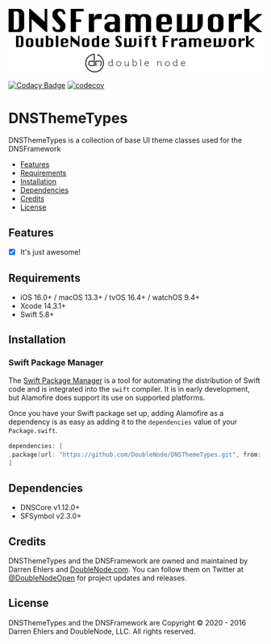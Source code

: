 ![DoubleNode Swift Framework](https://github.com/DoubleNode/DNSThemeTypes/raw/master/DNSFrameworkLogo.png)

[![Codacy Badge](https://api.codacy.com/project/badge/Grade/6f473642e4404426b55fda500602e662)](https://www.codacy.com?utm_source=github.com&amp;utm_medium=referral&amp;utm_content=DoubleNode/DNSThemeTypes&amp;utm_campaign=Badge_Grade)
[![codecov](https://codecov.io/gh/DoubleNode/DNSThemeTypes/branch/master/graph/badge.svg?token=NcFMBk0g9t)](https://codecov.io/gh/DoubleNode/DNSThemeTypes)

# DNSThemeTypes

DNSThemeTypes is a collection of base UI theme classes used for the DNSFramework

-   [Features](#features)
-   [Requirements](#requirements)
-   [Installation](#installation)
-   [Dependencies](#dependencies)
-   [Credits](#credits)
-   [License](#license)

## Features

-   [x] It's just awesome!

## Requirements

-   iOS 16.0+ / macOS 13.3+ / tvOS 16.4+ / watchOS 9.4+
-   Xcode 14.3.1+
-   Swift 5.8+

## Installation

### Swift Package Manager

The [Swift Package Manager](https://swift.org/package-manager/) is a tool for automating the distribution of Swift code and is integrated into the `swift` compiler. It is in early development, but Alamofire does support its use on supported platforms.

Once you have your Swift package set up, adding Alamofire as a dependency is as easy as adding it to the `dependencies` value of your `Package.swift`.

```swift
dependencies: [
.package(url: "https://github.com/DoubleNode/DNSThemeTypes.git", from: "1.12.0")
]
```

## Dependencies

-   DNSCore v1.12.0+
-   SFSymbol v2.3.0+

## Credits

DNSThemeTypes and the DNSFramework are owned and maintained by Darren Ehlers and [DoubleNode.com](http://doublenode.com). You can follow them on Twitter at [@DoubleNodeOpen](https://twitter.com/DoubleNodeOpen) for project updates and releases.

## License

DNSThemeTypes and the DNSFramework are Copyright © 2020 - 2016 Darren Ehlers and DoubleNode, LLC. All rights reserved.
